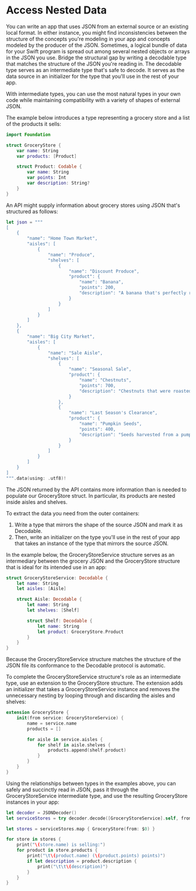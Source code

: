# Access Nested Data

You can write an app that uses JSON from an external source or an existing local format. In either instance, you might find inconsistencies between the structure of the concepts you're modeling in your app and concepts modeled by the producer of the JSON. Sometimes, a logical bundle of data for your Swift program is spread out among several nested objects or arrays in the JSON you use. Bridge the structural gap by writing a decodable type that matches the structure of the JSON you're reading in. The decodable type serves as an intermediate type that's safe to decode. It serves as the data source in an initializer for the type that you'll use in the rest of your app.

With intermediate types, you can use the most natural types in your own code while maintaining compatibility with a variety of shapes of external JSON.

The example below introduces a type representing a grocery store and a list of the products it sells:

```Swift
import Foundation

struct GroceryStore {
    var name: String
    var products: [Product]

    struct Product: Codable {
        var name: String
        var points: Int
        var description: String?
    }
}
```

An API might supply information about grocery stores using JSON that's structured as follows:

```Swift
let json = """
[
    {
        "name": "Home Town Market",
        "aisles": [
            {
                "name": "Produce",
                "shelves": [
                    {
                        "name": "Discount Produce",
                        "product": {
                            "name": "Banana",
                            "points": 200,
                            "description": "A banana that's perfectly ripe."
                        }
                    }
                ]
            }
        ]
    },
    {
        "name": "Big City Market",
        "aisles": [
            {
                "name": "Sale Aisle",
                "shelves": [
                    {
                        "name": "Seasonal Sale",
                        "product": {
                            "name": "Chestnuts",
                            "points": 700,
                            "description": "Chestnuts that were roasted over an open fire."
                        }
                    },
                    {
                        "name": "Last Season's Clearance",
                        "product": {
                            "name": "Pumpkin Seeds",
                            "points": 400,
                            "description": "Seeds harvested from a pumpkin."
                        }
                    }
                ]
            }
        ]
    }
]
""".data(using: .utf8)!
```

The JSON returned by the API contains more information than is needed to populate our GroceryStore struct. In particular, its products are nested inside aisles and shelves.

To extract the data you need from the outer containers:

1. Write a type that mirrors the shape of the source JSON and mark it as Decodable.
2. Then, write an initializer on the type you'll use in the rest of your app that takes an instance of the type that mirrors the source JSON.

In the example below, the GroceryStoreService structure serves as an intermediary between the grocery JSON and the GroceryStore structure that is ideal for its intended use in an app:

```Swift
struct GroceryStoreService: Decodable {
    let name: String
    let aisles: [Aisle]

    struct Aisle: Decodable {
        let name: String
        let shelves: [Shelf]

        struct Shelf: Decodable {
            let name: String
            let product: GroceryStore.Product
        }
    }
}
```

Because the GroceryStoreService structure matches the structure of the JSON file its conformance to the Decodable protocol is automatic.

To complete the GroceryStoreService structure's role as an intermediate type, use an extension to the GroceryStore structure. The extension adds an initializer that takes a GroceryStoreService instance and removes the unnecessary nesting by looping through and discarding the aisles and shelves:

```Swift
extension GroceryStore {
    init(from service: GroceryStoreService) {
        name = service.name
        products = []

        for aisle in service.aisles {
            for shelf in aisle.shelves {
                products.append(shelf.product)
            }
        }
    }
}
```

Using the relationships between types in the examples above, you can safely and succinctly read in JSON, pass it through the GroceryStoreService intermediate type, and use the resulting GroceryStore instances in your app:

```Swift
let decoder = JSONDecoder()
let serviceStores = try decoder.decode([GroceryStoreService].self, from: json)

let stores = serviceStores.map { GroceryStore(from: $0) }

for store in stores {
    print("\(store.name) is selling:")
    for product in store.products {
        print("\t\(product.name) (\(product.points) points)")
        if let description = product.description {
            print("\t\t\(description)")
        }
    }
}
```
